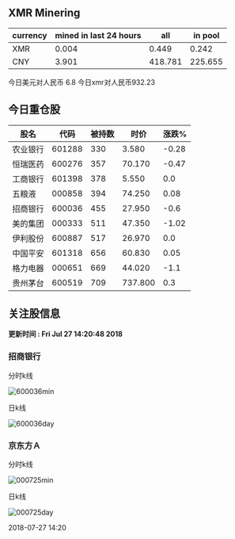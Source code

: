 ## XMR Minering

|currency|mined in last 24 hours|all|in pool|
|---|---|---|---|
|XMR|0.004|0.449|0.242|
|CNY|3.901|418.781|225.655|

今日美元对人民币 6.8	今日xmr对人民币932.23


## 今日重仓股 

|股名|代码|被持数|时价|涨跌%|
|---|---|---|---|---|
|农业银行|601288|330|3.580|-0.28|
|恒瑞医药|600276|357|70.170|-0.47|
|工商银行|601398|378|5.550|0.0|
|五粮液|000858|394|74.250|0.08|
|招商银行|600036|455|27.950|-0.6|
|美的集团|000333|511|47.350|-1.02|
|伊利股份|600887|517|26.970|0.0|
|中国平安|601318|656|60.830|0.05|
|格力电器|000651|669|44.020|-1.1|
|贵州茅台|600519|709|737.800|0.3|

## 关注股信息
**更新时间 : Fri Jul 27 14:20:48 2018**
### 招商银行 
分时k线

![600036min](http://image.sinajs.cn/newchart/min/n/sh600036.gif)

日k线

![600036day](http://image.sinajs.cn/newchart/daily/n/sh600036.gif)

### 京东方Ａ 
分时k线

![000725min](http://image.sinajs.cn/newchart/min/n/sz000725.gif)

日k线

![000725day](http://image.sinajs.cn/newchart/daily/n/sz000725.gif)

2018-07-27 14:20